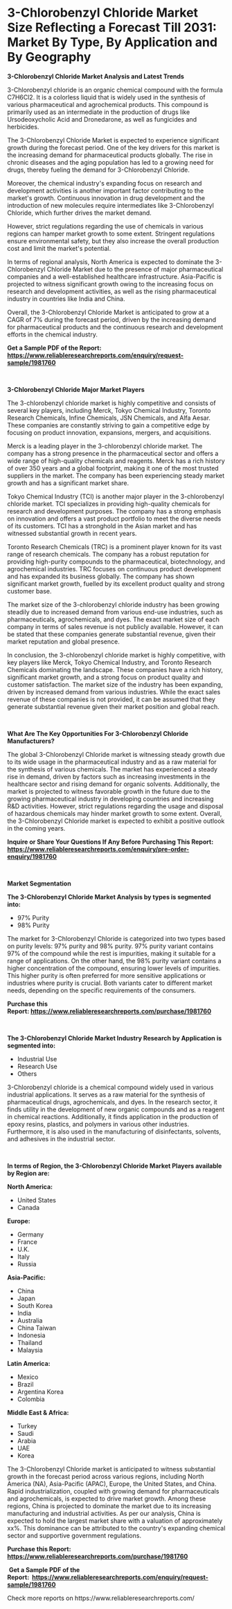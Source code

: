 <p><h1>3-Chlorobenzyl Chloride Market Size Reflecting a Forecast Till 2031: Market By Type, By Application and By Geography</h1></p><p><strong>3-Chlorobenzyl Chloride Market Analysis and Latest Trends</strong></p>
<p><p>3-Chlorobenzyl chloride is an organic chemical compound with the formula C7H6Cl2. It is a colorless liquid that is widely used in the synthesis of various pharmaceutical and agrochemical products. This compound is primarily used as an intermediate in the production of drugs like Ursodeoxycholic Acid and Dronedarone, as well as fungicides and herbicides.</p><p>The 3-Chlorobenzyl Chloride Market is expected to experience significant growth during the forecast period. One of the key drivers for this market is the increasing demand for pharmaceutical products globally. The rise in chronic diseases and the aging population has led to a growing need for drugs, thereby fueling the demand for 3-Chlorobenzyl Chloride.</p><p>Moreover, the chemical industry's expanding focus on research and development activities is another important factor contributing to the market's growth. Continuous innovation in drug development and the introduction of new molecules require intermediates like 3-Chlorobenzyl Chloride, which further drives the market demand.</p><p>However, strict regulations regarding the use of chemicals in various regions can hamper market growth to some extent. Stringent regulations ensure environmental safety, but they also increase the overall production cost and limit the market's potential.</p><p>In terms of regional analysis, North America is expected to dominate the 3-Chlorobenzyl Chloride Market due to the presence of major pharmaceutical companies and a well-established healthcare infrastructure. Asia-Pacific is projected to witness significant growth owing to the increasing focus on research and development activities, as well as the rising pharmaceutical industry in countries like India and China.</p><p>Overall, the 3-Chlorobenzyl Chloride Market is anticipated to grow at a CAGR of 7% during the forecast period, driven by the increasing demand for pharmaceutical products and the continuous research and development efforts in the chemical industry.</p></p>
<p><strong>Get a Sample PDF of the Report:&nbsp; <a href="https://www.reliableresearchreports.com/enquiry/request-sample/1981760">https://www.reliableresearchreports.com/enquiry/request-sample/1981760</a></strong></p>
<p>&nbsp;</p>
<p><strong>3-Chlorobenzyl Chloride Major Market Players</strong></p>
<p><p>The 3-chlorobenzyl chloride market is highly competitive and consists of several key players, including Merck, Tokyo Chemical Industry, Toronto Research Chemicals, Infine Chemicals, JSN Chemicals, and Alfa Aesar. These companies are constantly striving to gain a competitive edge by focusing on product innovation, expansions, mergers, and acquisitions.</p><p>Merck is a leading player in the 3-chlorobenzyl chloride market. The company has a strong presence in the pharmaceutical sector and offers a wide range of high-quality chemicals and reagents. Merck has a rich history of over 350 years and a global footprint, making it one of the most trusted suppliers in the market. The company has been experiencing steady market growth and has a significant market share.</p><p>Tokyo Chemical Industry (TCI) is another major player in the 3-chlorobenzyl chloride market. TCI specializes in providing high-quality chemicals for research and development purposes. The company has a strong emphasis on innovation and offers a vast product portfolio to meet the diverse needs of its customers. TCI has a stronghold in the Asian market and has witnessed substantial growth in recent years.</p><p>Toronto Research Chemicals (TRC) is a prominent player known for its vast range of research chemicals. The company has a robust reputation for providing high-purity compounds to the pharmaceutical, biotechnology, and agrochemical industries. TRC focuses on continuous product development and has expanded its business globally. The company has shown significant market growth, fuelled by its excellent product quality and strong customer base.</p><p>The market size of the 3-chlorobenzyl chloride industry has been growing steadily due to increased demand from various end-use industries, such as pharmaceuticals, agrochemicals, and dyes. The exact market size of each company in terms of sales revenue is not publicly available. However, it can be stated that these companies generate substantial revenue, given their market reputation and global presence.</p><p>In conclusion, the 3-chlorobenzyl chloride market is highly competitive, with key players like Merck, Tokyo Chemical Industry, and Toronto Research Chemicals dominating the landscape. These companies have a rich history, significant market growth, and a strong focus on product quality and customer satisfaction. The market size of the industry has been expanding, driven by increased demand from various industries. While the exact sales revenue of these companies is not provided, it can be assumed that they generate substantial revenue given their market position and global reach.</p></p>
<p>&nbsp;</p>
<p><strong>What Are The Key Opportunities For 3-Chlorobenzyl Chloride Manufacturers?</strong></p>
<p><p>The global 3-Chlorobenzyl Chloride market is witnessing steady growth due to its wide usage in the pharmaceutical industry and as a raw material for the synthesis of various chemicals. The market has experienced a steady rise in demand, driven by factors such as increasing investments in the healthcare sector and rising demand for organic solvents. Additionally, the market is projected to witness favorable growth in the future due to the growing pharmaceutical industry in developing countries and increasing R&D activities. However, strict regulations regarding the usage and disposal of hazardous chemicals may hinder market growth to some extent. Overall, the 3-Chlorobenzyl Chloride market is expected to exhibit a positive outlook in the coming years.</p></p>
<p><strong>Inquire or Share Your Questions If Any Before Purchasing This Report: <a href="https://www.reliableresearchreports.com/enquiry/pre-order-enquiry/1981760">https://www.reliableresearchreports.com/enquiry/pre-order-enquiry/1981760</a></strong></p>
<p>&nbsp;</p>
<p><strong>Market Segmentation</strong></p>
<p><strong>The 3-Chlorobenzyl Chloride Market Analysis by types is segmented into:</strong></p>
<p><ul><li>97% Purity</li><li>98% Purity</li></ul></p>
<p><p>The market for 3-Chlorobenzyl Chloride is categorized into two types based on purity levels: 97% purity and 98% purity. 97% purity variant contains 97% of the compound while the rest is impurities, making it suitable for a range of applications. On the other hand, the 98% purity variant contains a higher concentration of the compound, ensuring lower levels of impurities. This higher purity is often preferred for more sensitive applications or industries where purity is crucial. Both variants cater to different market needs, depending on the specific requirements of the consumers.</p></p>
<p><strong>Purchase this Report:&nbsp;<a href="https://www.reliableresearchreports.com/purchase/1981760">https://www.reliableresearchreports.com/purchase/1981760</a></strong></p>
<p>&nbsp;</p>
<p><strong>The 3-Chlorobenzyl Chloride Market Industry Research by Application is segmented into:</strong></p>
<p><ul><li>Industrial Use</li><li>Research Use</li><li>Others</li></ul></p>
<p><p>3-Chlorobenzyl chloride is a chemical compound widely used in various industrial applications. It serves as a raw material for the synthesis of pharmaceutical drugs, agrochemicals, and dyes. In the research sector, it finds utility in the development of new organic compounds and as a reagent in chemical reactions. Additionally, it finds application in the production of epoxy resins, plastics, and polymers in various other industries. Furthermore, it is also used in the manufacturing of disinfectants, solvents, and adhesives in the industrial sector.</p></p>
<p>&nbsp;</p>
<p><strong>In terms of Region, the 3-Chlorobenzyl Chloride Market Players available by Region are:</strong></p>
<p>
    <p> <strong> North America: </strong>
        <ul>
            <li>United States</li>
            <li>Canada</li>
        </ul>
        </p> 
    <p> <strong> Europe: </strong>
        <ul>
            <li>Germany</li>
            <li>France</li>
            <li>U.K.</li>
            <li>Italy</li>
            <li>Russia</li>
        </ul>
        </p> 
    <p> <strong> Asia-Pacific: </strong>
        <ul>
            <li>China</li>
            <li>Japan</li>
            <li>South Korea</li>
            <li>India</li>
            <li>Australia</li>
            <li>China Taiwan</li>
            <li>Indonesia</li>
            <li>Thailand</li>
            <li>Malaysia</li>
        </ul>
        </p> 
    <p> <strong> Latin America: </strong>
        <ul>
            <li>Mexico</li>
            <li>Brazil</li>
            <li>Argentina Korea</li>
            <li>Colombia</li>
        </ul>
        </p> 
    <p> <strong> Middle East & Africa: </strong>
        <ul>
            <li>Turkey</li>
            <li>Saudi</li>
            <li>Arabia</li>
            <li>UAE</li>
            <li>Korea</li>
        </ul>
    </p>
    </p>
<p><p>The 3-Chlorobenzyl Chloride market is anticipated to witness substantial growth in the forecast period across various regions, including North America (NA), Asia-Pacific (APAC), Europe, the United States, and China. Rapid industrialization, coupled with growing demand for pharmaceuticals and agrochemicals, is expected to drive market growth. Among these regions, China is projected to dominate the market due to its increasing manufacturing and industrial activities. As per our analysis, China is expected to hold the largest market share with a valuation of approximately xx%. This dominance can be attributed to the country's expanding chemical sector and supportive government regulations.</p></p>
<p><strong>Purchase this Report: <a href="https://www.reliableresearchreports.com/purchase/1981760">https://www.reliableresearchreports.com/purchase/1981760</a></strong></p>
<p>&nbsp;<strong>Get a Sample PDF of the Report:&nbsp;&nbsp;<a href="https://www.reliableresearchreports.com/enquiry/request-sample/1981760">https://www.reliableresearchreports.com/enquiry/request-sample/1981760</a></strong></p>
<p><strong></strong></p>
<p>Check more reports on https://www.reliableresearchreports.com/</p>